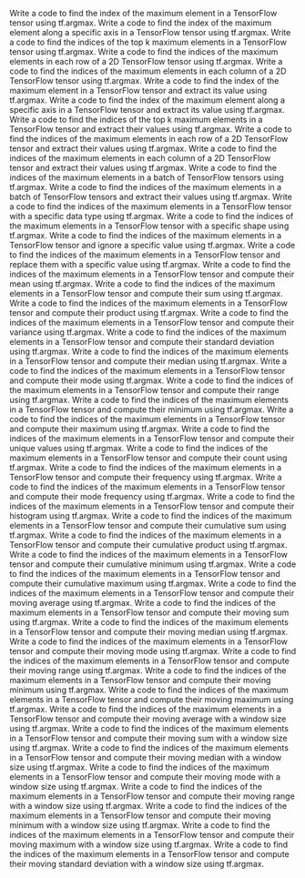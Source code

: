 Write a code to find the index of the maximum element in a TensorFlow tensor using tf.argmax.
Write a code to find the index of the maximum element along a specific axis in a TensorFlow tensor using tf.argmax.
Write a code to find the indices of the top k maximum elements in a TensorFlow tensor using tf.argmax.
Write a code to find the indices of the maximum elements in each row of a 2D TensorFlow tensor using tf.argmax.
Write a code to find the indices of the maximum elements in each column of a 2D TensorFlow tensor using tf.argmax.
Write a code to find the index of the maximum element in a TensorFlow tensor and extract its value using tf.argmax.
Write a code to find the index of the maximum element along a specific axis in a TensorFlow tensor and extract its value using tf.argmax.
Write a code to find the indices of the top k maximum elements in a TensorFlow tensor and extract their values using tf.argmax.
Write a code to find the indices of the maximum elements in each row of a 2D TensorFlow tensor and extract their values using tf.argmax.
Write a code to find the indices of the maximum elements in each column of a 2D TensorFlow tensor and extract their values using tf.argmax.
Write a code to find the indices of the maximum elements in a batch of TensorFlow tensors using tf.argmax.
Write a code to find the indices of the maximum elements in a batch of TensorFlow tensors and extract their values using tf.argmax.
Write a code to find the indices of the maximum elements in a TensorFlow tensor with a specific data type using tf.argmax.
Write a code to find the indices of the maximum elements in a TensorFlow tensor with a specific shape using tf.argmax.
Write a code to find the indices of the maximum elements in a TensorFlow tensor and ignore a specific value using tf.argmax.
Write a code to find the indices of the maximum elements in a TensorFlow tensor and replace them with a specific value using tf.argmax.
Write a code to find the indices of the maximum elements in a TensorFlow tensor and compute their mean using tf.argmax.
Write a code to find the indices of the maximum elements in a TensorFlow tensor and compute their sum using tf.argmax.
Write a code to find the indices of the maximum elements in a TensorFlow tensor and compute their product using tf.argmax.
Write a code to find the indices of the maximum elements in a TensorFlow tensor and compute their variance using tf.argmax.
Write a code to find the indices of the maximum elements in a TensorFlow tensor and compute their standard deviation using tf.argmax.
Write a code to find the indices of the maximum elements in a TensorFlow tensor and compute their median using tf.argmax.
Write a code to find the indices of the maximum elements in a TensorFlow tensor and compute their mode using tf.argmax.
Write a code to find the indices of the maximum elements in a TensorFlow tensor and compute their range using tf.argmax.
Write a code to find the indices of the maximum elements in a TensorFlow tensor and compute their minimum using tf.argmax.
Write a code to find the indices of the maximum elements in a TensorFlow tensor and compute their maximum using tf.argmax.
Write a code to find the indices of the maximum elements in a TensorFlow tensor and compute their unique values using tf.argmax.
Write a code to find the indices of the maximum elements in a TensorFlow tensor and compute their count using tf.argmax.
Write a code to find the indices of the maximum elements in a TensorFlow tensor and compute their frequency using tf.argmax.
Write a code to find the indices of the maximum elements in a TensorFlow tensor and compute their mode frequency using tf.argmax.
Write a code to find the indices of the maximum elements in a TensorFlow tensor and compute their histogram using tf.argmax.
Write a code to find the indices of the maximum elements in a TensorFlow tensor and compute their cumulative sum using tf.argmax.
Write a code to find the indices of the maximum elements in a TensorFlow tensor and compute their cumulative product using tf.argmax.
Write a code to find the indices of the maximum elements in a TensorFlow tensor and compute their cumulative minimum using tf.argmax.
Write a code to find the indices of the maximum elements in a TensorFlow tensor and compute their cumulative maximum using tf.argmax.
Write a code to find the indices of the maximum elements in a TensorFlow tensor and compute their moving average using tf.argmax.
Write a code to find the indices of the maximum elements in a TensorFlow tensor and compute their moving sum using tf.argmax.
Write a code to find the indices of the maximum elements in a TensorFlow tensor and compute their moving median using tf.argmax.
Write a code to find the indices of the maximum elements in a TensorFlow tensor and compute their moving mode using tf.argmax.
Write a code to find the indices of the maximum elements in a TensorFlow tensor and compute their moving range using tf.argmax.
Write a code to find the indices of the maximum elements in a TensorFlow tensor and compute their moving minimum using tf.argmax.
Write a code to find the indices of the maximum elements in a TensorFlow tensor and compute their moving maximum using tf.argmax.
Write a code to find the indices of the maximum elements in a TensorFlow tensor and compute their moving average with a window size using tf.argmax.
Write a code to find the indices of the maximum elements in a TensorFlow tensor and compute their moving sum with a window size using tf.argmax.
Write a code to find the indices of the maximum elements in a TensorFlow tensor and compute their moving median with a window size using tf.argmax.
Write a code to find the indices of the maximum elements in a TensorFlow tensor and compute their moving mode with a window size using tf.argmax.
Write a code to find the indices of the maximum elements in a TensorFlow tensor and compute their moving range with a window size using tf.argmax.
Write a code to find the indices of the maximum elements in a TensorFlow tensor and compute their moving minimum with a window size using tf.argmax.
Write a code to find the indices of the maximum elements in a TensorFlow tensor and compute their moving maximum with a window size using tf.argmax.
Write a code to find the indices of the maximum elements in a TensorFlow tensor and compute their moving standard deviation with a window size using tf.argmax.